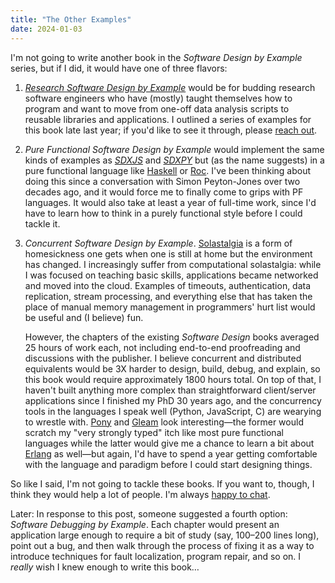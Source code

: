 ```yaml
---
title: "The Other Examples"
date: 2024-01-03
---
```


I'm not going to write another book in the *Software Design by Example* series,
but if I did,
it would have one of three flavors:

1.  [*Research Software Design by Example*][rsdx]
    would be for budding research software engineers
    who have (mostly) taught themselves how to program
    and want to move from one-off data analysis scripts
    to reusable libraries and applications.
    I outlined a series of examples for this book late last year;
    if you'd like to see it through,
    please [reach out][email].

2.  *Pure Functional Software Design by Example*
    would implement the same kinds of examples as [*SDXJS*][sdxjs] and [*SDXPY*][sdxpy]
    but (as the name suggests) in a pure functional language like [Haskell][haskell] or [Roc][roc].
    I've been thinking about doing this since a conversation with Simon Peyton-Jones over two decades ago,
    and it would force me to finally come to grips with PF languages.
    It would also take at least a year of full-time work,
    since I'd have to learn how to think in a purely functional style before I could tackle it.

3.  *Concurrent Software Design by Example*.
    [Solastalgia][solastalgia] is a form of homesickness
    one gets when one is still at home but the environment has changed.
    I increasingly suffer from computational solastalgia:
    while I was focused on teaching basic skills,
    applications became networked and moved into the cloud.
    Examples of timeouts, authentication, data replication, stream processing,
    and everything else that has taken the place of manual memory management in programmers' hurt list
    would be useful and (I believe) fun.

    However,
    the chapters of the existing *Software Design* books averaged 25 hours of work each,
    not including end-to-end proofreading and discussions with the publisher.
    I believe concurrent and distributed equivalents would be 3X harder to design, build, debug, and explain,
    so this book would require approximately 1800 hours total.
    On top of that,
    I haven't built anything more complex than straightforward client/server applications since I finished my PhD 30 years ago,
    and the concurrency tools in the languages I speak well (Python, JavaScript, C) are wearying to wrestle with.
    [Pony][pony] and [Gleam][gleam] look interesting—the former would scratch my "very strongly typed" itch like most pure functional languages
    while the latter would give me a chance to learn a bit about [Erlang][erlang] as well—but again,
    I'd have to spend a year getting comfortable with the language and paradigm
    before I could start designing things.

So like I said,
I'm not going to tackle these books.
If you want to,
though,
I think they would help a lot of people.
I'm always [happy to chat][email].

Later: In response to this post,
someone suggested a fourth option:
*Software Debugging by Example*.
Each chapter would present an application large enough to require a bit of study
(say, 100–200 lines long),
point out a bug,
and then walk through the process of fixing it
as a way to introduce techniques for fault localization,
program repair,
and so on.
I *really* wish I knew enough to write this book…

[email]: mailto:gvwilson@third-bit.com
[fourth-example]:  @root/2024/01/04/the-fourth-example/
[erlang]: https://www.erlang.org/
[gleam]: https://gleam.run/
[haskell]: https://www.haskell.org/
[pony]: https://www.ponylang.io/
[roc]: https://www.roc-lang.org/
[rsdx]: https://gvwilson.github.io/rsdx/
[sdxjs]: @root/sdxjs/
[sdxpy]: @root/sdxpy/
[solastalgia]: https://en.wikipedia.org/wiki/Solastalgia
